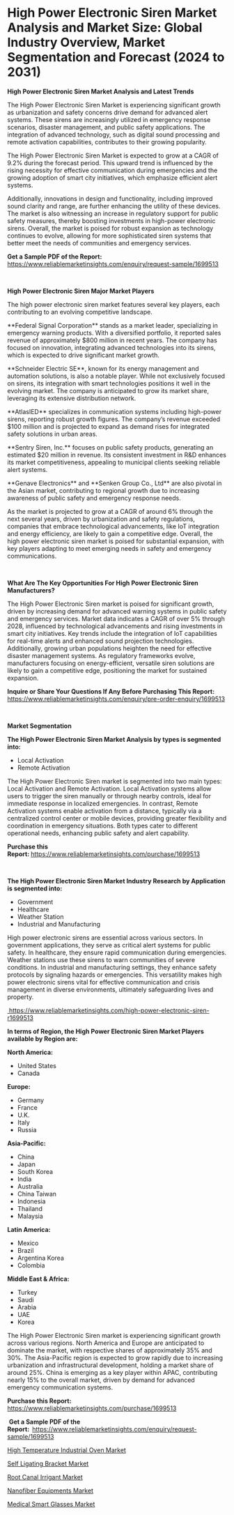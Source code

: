 <p><h1>High Power Electronic Siren Market Analysis and Market Size: Global Industry Overview, Market Segmentation and Forecast (2024 to 2031)</h1></p><p><strong>High Power Electronic Siren Market Analysis and Latest Trends</strong></p>
<p><p>The High Power Electronic Siren Market is experiencing significant growth as urbanization and safety concerns drive demand for advanced alert systems. These sirens are increasingly utilized in emergency response scenarios, disaster management, and public safety applications. The integration of advanced technology, such as digital sound processing and remote activation capabilities, contributes to their growing popularity. </p><p>The High Power Electronic Siren Market is expected to grow at a CAGR of 9.2% during the forecast period. This upward trend is influenced by the rising necessity for effective communication during emergencies and the growing adoption of smart city initiatives, which emphasize efficient alert systems. </p><p>Additionally, innovations in design and functionality, including improved sound clarity and range, are further enhancing the utility of these devices. The market is also witnessing an increase in regulatory support for public safety measures, thereby boosting investments in high-power electronic sirens. Overall, the market is poised for robust expansion as technology continues to evolve, allowing for more sophisticated siren systems that better meet the needs of communities and emergency services.</p></p>
<p><strong>Get a Sample PDF of the Report:&nbsp;</strong> <a href="https://www.reliablemarketinsights.com/enquiry/request-sample/1699513?utm_campaign=1584&utm_medium=2&utm_source=Github&utm_content=ia&utm_term=20102024&utm_id=high-power-electronic-siren">https://www.reliablemarketinsights.com/enquiry/request-sample/1699513</a></p>
<p>&nbsp;</p>
<p><strong>High Power Electronic Siren Major Market Players</strong></p>
<p><p>The high power electronic siren market features several key players, each contributing to an evolving competitive landscape. </p><p>**Federal Signal Corporation** stands as a market leader, specializing in emergency warning products. With a diversified portfolio, it reported sales revenue of approximately $800 million in recent years. The company has focused on innovation, integrating advanced technologies into its sirens, which is expected to drive significant market growth.</p><p>**Schneider Electric SE**, known for its energy management and automation solutions, is also a notable player. While not exclusively focused on sirens, its integration with smart technologies positions it well in the evolving market. The company is anticipated to grow its market share, leveraging its extensive distribution network.</p><p>**AtlasIED** specializes in communication systems including high-power sirens, reporting robust growth figures. The company’s revenue exceeded $100 million and is projected to expand as demand rises for integrated safety solutions in urban areas.</p><p>**Sentry Siren, Inc.** focuses on public safety products, generating an estimated $20 million in revenue. Its consistent investment in R&D enhances its market competitiveness, appealing to municipal clients seeking reliable alert systems.</p><p>**Genave Electronics** and **Senken Group Co., Ltd** are also pivotal in the Asian market, contributing to regional growth due to increasing awareness of public safety and emergency response needs. </p><p>As the market is projected to grow at a CAGR of around 6% through the next several years, driven by urbanization and safety regulations, companies that embrace technological advancements, like IoT integration and energy efficiency, are likely to gain a competitive edge. Overall, the high power electronic siren market is poised for substantial expansion, with key players adapting to meet emerging needs in safety and emergency communications.</p></p>
<p>&nbsp;</p>
<p><strong>What Are The Key Opportunities For High Power Electronic Siren Manufacturers?</strong></p>
<p><p>The High Power Electronic Siren market is poised for significant growth, driven by increasing demand for advanced warning systems in public safety and emergency services. Market data indicates a CAGR of over 5% through 2028, influenced by technological advancements and rising investments in smart city initiatives. Key trends include the integration of IoT capabilities for real-time alerts and enhanced sound projection technologies. Additionally, growing urban populations heighten the need for effective disaster management systems. As regulatory frameworks evolve, manufacturers focusing on energy-efficient, versatile siren solutions are likely to gain a competitive edge, positioning the market for sustained expansion.</p></p>
<p><strong>Inquire or Share Your Questions If Any Before Purchasing This Report:</strong> <a href="https://www.reliablemarketinsights.com/enquiry/pre-order-enquiry/1699513?utm_campaign=1584&utm_medium=2&utm_source=Github&utm_content=ia&utm_term=20102024&utm_id=high-power-electronic-siren">https://www.reliablemarketinsights.com/enquiry/pre-order-enquiry/1699513</a></p>
<p>&nbsp;</p>
<p><strong>Market Segmentation</strong></p>
<p><strong>The High Power Electronic Siren Market Analysis by types is segmented into:</strong></p>
<p><ul><li>Local Activation</li><li>Remote Activation</li></ul></p>
<p><p>The High Power Electronic Siren market is segmented into two main types: Local Activation and Remote Activation. Local Activation systems allow users to trigger the siren manually or through nearby controls, ideal for immediate response in localized emergencies. In contrast, Remote Activation systems enable activation from a distance, typically via a centralized control center or mobile devices, providing greater flexibility and coordination in emergency situations. Both types cater to different operational needs, enhancing public safety and alert capability.</p></p>
<p><strong>Purchase this Report:&nbsp;</strong><a href="https://www.reliablemarketinsights.com/purchase/1699513?utm_campaign=1584&utm_medium=2&utm_source=Github&utm_content=ia&utm_term=20102024&utm_id=high-power-electronic-siren">https://www.reliablemarketinsights.com/purchase/1699513</a></p>
<p>&nbsp;</p>
<p><strong>The High Power Electronic Siren Market Industry Research by Application is segmented into:</strong></p>
<p><ul><li>Government</li><li>Healthcare</li><li>Weather Station</li><li>Industrial and Manufacturing</li></ul></p>
<p><p>High power electronic sirens are essential across various sectors. In government applications, they serve as critical alert systems for public safety. In healthcare, they ensure rapid communication during emergencies. Weather stations use these sirens to warn communities of severe conditions. In industrial and manufacturing settings, they enhance safety protocols by signaling hazards or emergencies. This versatility makes high power electronic sirens vital for effective communication and crisis management in diverse environments, ultimately safeguarding lives and property.</p></p>
<p><a href="https://www.reliablemarketinsights.com/high-power-electronic-siren-r1699513?utm_campaign=1584&utm_medium=2&utm_source=Github&utm_content=ia&utm_term=20102024&utm_id=high-power-electronic-siren">&nbsp;https://www.reliablemarketinsights.com/high-power-electronic-siren-r1699513</a></p>
<p><strong>In terms of Region, the High Power Electronic Siren Market Players available by Region are:</strong></p>
<p>
    <p> <strong> North America: </strong>
        <ul>
            <li>United States</li>
            <li>Canada</li>
        </ul>
        </p> 
    <p> <strong> Europe: </strong>
        <ul>
            <li>Germany</li>
            <li>France</li>
            <li>U.K.</li>
            <li>Italy</li>
            <li>Russia</li>
        </ul>
        </p> 
    <p> <strong> Asia-Pacific: </strong>
        <ul>
            <li>China</li>
            <li>Japan</li>
            <li>South Korea</li>
            <li>India</li>
            <li>Australia</li>
            <li>China Taiwan</li>
            <li>Indonesia</li>
            <li>Thailand</li>
            <li>Malaysia</li>
        </ul>
        </p> 
    <p> <strong> Latin America: </strong>
        <ul>
            <li>Mexico</li>
            <li>Brazil</li>
            <li>Argentina Korea</li>
            <li>Colombia</li>
        </ul>
        </p> 
    <p> <strong> Middle East & Africa: </strong>
        <ul>
            <li>Turkey</li>
            <li>Saudi</li>
            <li>Arabia</li>
            <li>UAE</li>
            <li>Korea</li>
        </ul>
    </p>
    </p>
<p><p>The High Power Electronic Siren market is experiencing significant growth across various regions. North America and Europe are anticipated to dominate the market, with respective shares of approximately 35% and 30%. The Asia-Pacific region is expected to grow rapidly due to increasing urbanization and infrastructural development, holding a market share of around 25%. China is emerging as a key player within APAC, contributing nearly 15% to the overall market, driven by demand for advanced emergency communication systems.</p></p>
<p><strong>Purchase this Report: </strong><a href="https://www.reliablemarketinsights.com/purchase/1699513?utm_campaign=1584&utm_medium=2&utm_source=Github&utm_content=ia&utm_term=20102024&utm_id=high-power-electronic-siren">https://www.reliablemarketinsights.com/purchase/1699513</a></p>
<p>&nbsp;<strong>Get a Sample PDF of the Report:&nbsp;&nbsp;</strong><a href="https://www.reliablemarketinsights.com/enquiry/request-sample/1699513?utm_campaign=1584&utm_medium=2&utm_source=Github&utm_content=ia&utm_term=20102024&utm_id=high-power-electronic-siren">https://www.reliablemarketinsights.com/enquiry/request-sample/1699513</a></p>
<p><strong></strong></p>
<p><p><a href="https://issuu.com/reportprime-2/docs/high-temperature-industrial-oven-ma_46979afbc8c8e5?utm_campaign=1584&utm_medium=2&utm_source=Github&utm_content=ia&utm_term=20102024&utm_id=high-power-electronic-siren">High Temperature Industrial Oven Market</a></p><p><a href="https://www.linkedin.com/pulse/self-ligating-bracket-market-global-regional-analysis-gh1he?utm_campaign=1584&utm_medium=2&utm_source=Github&utm_content=ia&utm_term=20102024&utm_id=high-power-electronic-siren">Self Ligating Bracket Market</a></p><p><a href="https://www.linkedin.com/pulse/root-canal-irrigant-market-refracting-trends-consumer-behaviors-yhfxe?utm_campaign=1584&utm_medium=2&utm_source=Github&utm_content=ia&utm_term=20102024&utm_id=high-power-electronic-siren">Root Canal Irrigant Market</a></p><p><a href="https://github.com/tamvrosiya/Market-Research-Report-List-6/blob/main/nanofiber-equipments-market.md?utm_campaign=1584&utm_medium=2&utm_source=Github&utm_content=ia&utm_term=20102024&utm_id=high-power-electronic-siren">Nanofiber Equipments Market</a></p><p><a href="https://www.linkedin.com/pulse/medical-smart-glasses-market-segmentation-geographical-regions-reuke?utm_campaign=1584&utm_medium=2&utm_source=Github&utm_content=ia&utm_term=20102024&utm_id=high-power-electronic-siren">Medical Smart Glasses Market</a></p></p>